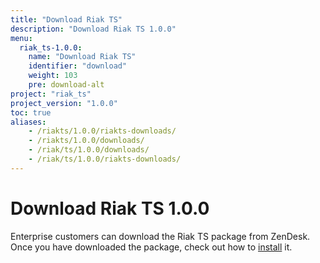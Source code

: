 ```yaml
---
title: "Download Riak TS"
description: "Download Riak TS 1.0.0"
menu:
  riak_ts-1.0.0:
    name: "Download Riak TS"
    identifier: "download"
    weight: 103
    pre: download-alt
project: "riak_ts"
project_version: "1.0.0"
toc: true
aliases:
    - /riakts/1.0.0/riakts-downloads/
    - /riakts/1.0.0/downloads/
    - /riak/ts/1.0.0/downloads/
    - /riak/ts/1.0.0/riakts-downloads/
---
```



[installing]: ../installing/

# Download Riak TS 1.0.0

Enterprise customers can download the Riak TS package from ZenDesk. Once you have downloaded the package, check out how to [install][installing] it.

